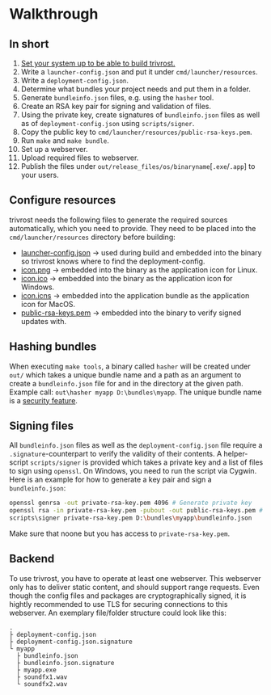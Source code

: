 # Walkthrough

## In short
1. [Set your system up to be able to build trivrost.](building.md)
2. Write a `launcher-config.json` and put it under `cmd/launcher/resources`.
3. Write a `deployment-config.json`.
4. Determine what bundles your project needs and put them in a folder.
5. Generate `bundleinfo.json` files, e.g. using the `hasher` tool.
6. Create an RSA key pair for signing and validation of files.
7. Using the private key, create signatures of `bundleinfo.json` files as well as of `deployment-config.json` using `scripts/signer`.
8. Copy the public key to `cmd/launcher/resources/public-rsa-keys.pem`.
9. Run `make` and `make bundle`.
10. Set up a webserver.
11. Upload required files to webserver.
12. Publish the files under `out/release_files/os/binaryname`[`.exe`/`.app`] to your users.

## Configure resources
trivrost needs the following files to generate the required sources automatically, which you need to provide. They need to be placed into the `cmd/launcher/resources` directory before building:
* [launcher-config.json](glossary.md#launcher-config) → used during build and embedded into the binary so trivrost knows where to find the deployment-config.
* [icon.png](glossary.md#icon) → embedded into the binary as the application icon for Linux.
* [icon.ico](glossary.md#icon) → embedded into the binary as the application icon for Windows.
* [icon.icns](glossary.md#icon) → embedded into the application bundle as the application icon for MacOS.
* [public-rsa-keys.pem](security.md) → embedded into the binary to verify signed updates with.

## Hashing bundles
When executing `make tools`, a binary called `hasher` will be created under `out/` which takes a unique bundle name and a path as an argument to create a `bundleinfo.json` file for and in the directory at the given path. Example call: `out\hasher myapp D:\bundles\myapp`. The unique bundle name is a [security feature](security.md#timestamps).

## Signing files
All `bundleinfo.json` files as well as the `deployment-config.json` file require a `.signature`-counterpart to verify the validity of their contents. A helper-script `scripts/signer` is provided which takes a private key and a list of files to sign using `openssl`. On Windows, you need to run the script via Cygwin. Here is an example for how to generate a key pair and sign a `bundleinfo.json`:
```sh
openssl genrsa -out private-rsa-key.pem 4096 # Generate private key
openssl rsa -in private-rsa-key.pem -pubout -out public-rsa-keys.pem # Extract public key
scripts\signer private-rsa-key.pem D:\bundles\myapp\bundleinfo.json
```
Make sure that noone but you has access to `private-rsa-key.pem`.

## Backend
To use trivrost, you have to operate at least one webserver. This webserver only has to deliver static content, and should support range requests. Even though the config files and packages are cryptographically signed, it is hightly recommended to use TLS for securing connections to this webserver. An exemplary file/folder structure could look like this:
```
.
├ deployment-config.json
├ deployment-config.json.signature
└ myapp
  ├ bundleinfo.json
  ├ bundleinfo.json.signature
  ├ myapp.exe
  ├ soundfx1.wav
  └ soundfx2.wav
```
